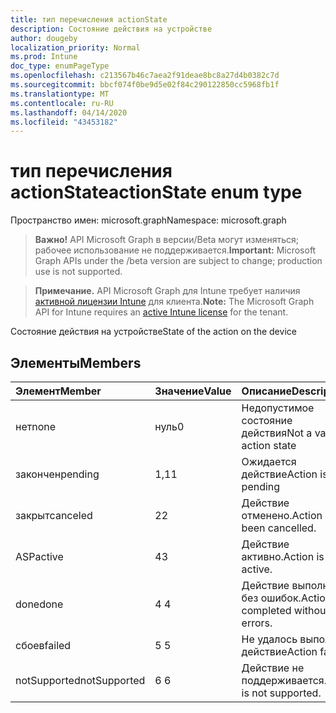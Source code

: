 ```yaml
---
title: тип перечисления actionState
description: Состояние действия на устройстве
author: dougeby
localization_priority: Normal
ms.prod: Intune
doc_type: enumPageType
ms.openlocfilehash: c213567b46c7aea2f91deae8bc8a27d4b0382c7d
ms.sourcegitcommit: bbcf074f0be9d5e02f84c290122850cc5968fb1f
ms.translationtype: MT
ms.contentlocale: ru-RU
ms.lasthandoff: 04/14/2020
ms.locfileid: "43453182"
---
```

# <a name="actionstate-enum-type"></a><span data-ttu-id="35e0f-103">тип перечисления actionState</span><span class="sxs-lookup"><span data-stu-id="35e0f-103">actionState enum type</span></span>

<span data-ttu-id="35e0f-104">Пространство имен: microsoft.graph</span><span class="sxs-lookup"><span data-stu-id="35e0f-104">Namespace: microsoft.graph</span></span>

> <span data-ttu-id="35e0f-105">**Важно!** API Microsoft Graph в версии/Beta могут изменяться; рабочее использование не поддерживается.</span><span class="sxs-lookup"><span data-stu-id="35e0f-105">**Important:** Microsoft Graph APIs under the /beta version are subject to change; production use is not supported.</span></span>

> <span data-ttu-id="35e0f-106">**Примечание.** API Microsoft Graph для Intune требует наличия [активной лицензии Intune](https://go.microsoft.com/fwlink/?linkid=839381) для клиента.</span><span class="sxs-lookup"><span data-stu-id="35e0f-106">**Note:** The Microsoft Graph API for Intune requires an [active Intune license](https://go.microsoft.com/fwlink/?linkid=839381) for the tenant.</span></span>

<span data-ttu-id="35e0f-107">Состояние действия на устройстве</span><span class="sxs-lookup"><span data-stu-id="35e0f-107">State of the action on the device</span></span>

## <a name="members"></a><span data-ttu-id="35e0f-108">Элементы</span><span class="sxs-lookup"><span data-stu-id="35e0f-108">Members</span></span>
|<span data-ttu-id="35e0f-109">Элемент</span><span class="sxs-lookup"><span data-stu-id="35e0f-109">Member</span></span>|<span data-ttu-id="35e0f-110">Значение</span><span class="sxs-lookup"><span data-stu-id="35e0f-110">Value</span></span>|<span data-ttu-id="35e0f-111">Описание</span><span class="sxs-lookup"><span data-stu-id="35e0f-111">Description</span></span>|
|:---|:---|:---|
|<span data-ttu-id="35e0f-112">нет</span><span class="sxs-lookup"><span data-stu-id="35e0f-112">none</span></span>|<span data-ttu-id="35e0f-113">нуль</span><span class="sxs-lookup"><span data-stu-id="35e0f-113">0</span></span>|<span data-ttu-id="35e0f-114">Недопустимое состояние действия</span><span class="sxs-lookup"><span data-stu-id="35e0f-114">Not a valid action state</span></span>|
|<span data-ttu-id="35e0f-115">закончен</span><span class="sxs-lookup"><span data-stu-id="35e0f-115">pending</span></span>|<span data-ttu-id="35e0f-116">1,1</span><span class="sxs-lookup"><span data-stu-id="35e0f-116">1</span></span>|<span data-ttu-id="35e0f-117">Ожидается действие</span><span class="sxs-lookup"><span data-stu-id="35e0f-117">Action is pending</span></span>|
|<span data-ttu-id="35e0f-118">закрыт</span><span class="sxs-lookup"><span data-stu-id="35e0f-118">canceled</span></span>|<span data-ttu-id="35e0f-119">2</span><span class="sxs-lookup"><span data-stu-id="35e0f-119">2</span></span>|<span data-ttu-id="35e0f-120">Действие отменено.</span><span class="sxs-lookup"><span data-stu-id="35e0f-120">Action has been cancelled.</span></span>|
|<span data-ttu-id="35e0f-121">ASP</span><span class="sxs-lookup"><span data-stu-id="35e0f-121">active</span></span>|<span data-ttu-id="35e0f-122">4</span><span class="sxs-lookup"><span data-stu-id="35e0f-122">3</span></span>|<span data-ttu-id="35e0f-123">Действие активно.</span><span class="sxs-lookup"><span data-stu-id="35e0f-123">Action is active.</span></span>|
|<span data-ttu-id="35e0f-124">done</span><span class="sxs-lookup"><span data-stu-id="35e0f-124">done</span></span>|<span data-ttu-id="35e0f-125">4 </span><span class="sxs-lookup"><span data-stu-id="35e0f-125">4</span></span>|<span data-ttu-id="35e0f-126">Действие выполнено без ошибок.</span><span class="sxs-lookup"><span data-stu-id="35e0f-126">Action completed without errors.</span></span>|
|<span data-ttu-id="35e0f-127">сбоев</span><span class="sxs-lookup"><span data-stu-id="35e0f-127">failed</span></span>|<span data-ttu-id="35e0f-128">5 </span><span class="sxs-lookup"><span data-stu-id="35e0f-128">5</span></span>|<span data-ttu-id="35e0f-129">Не удалось выполнить действие</span><span class="sxs-lookup"><span data-stu-id="35e0f-129">Action failed</span></span>|
|<span data-ttu-id="35e0f-130">notSupported</span><span class="sxs-lookup"><span data-stu-id="35e0f-130">notSupported</span></span>|<span data-ttu-id="35e0f-131">6 </span><span class="sxs-lookup"><span data-stu-id="35e0f-131">6</span></span>|<span data-ttu-id="35e0f-132">Действие не поддерживается.</span><span class="sxs-lookup"><span data-stu-id="35e0f-132">Action is not supported.</span></span>|



